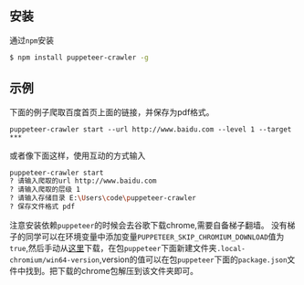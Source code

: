 安装
------
通过`npm`安装

```bash
$ npm install puppeteer-crawler -g
```  

示例
------
下面的例子爬取百度首页上面的链接，并保存为pdf格式。
```
puppeteer-crawler start --url http://www.baidu.com --level 1 --target ***
```
或者像下面这样，使用互动的方式输入
```bash
puppeteer-crawler start
? 请输入爬取的url http://www.baidu.com
? 请输入爬取的层级 1
? 请输入存储目录 E:\Users\code\puppeteer-crawler
? 保存文件格式 pdf
```

注意安装依赖`puppeteer`的时候会去谷歌下载chrome,需要自备梯子翻墙。
没有梯子的同学可以在环境变量中添加变量`PUPPETEER_SKIP_CHROMIUM_DOWNLOAD`值为`true`,然后手动从[这里](http://download.csdn.net/download/yangnianbing110/10049057)下载，在包`puppeteer`下面新建文件夹`.local-chromium/win64-version`,version的值可以在包`puppeteer`下面的`package.json`文件中找到。把下载的chrome包解压到该文件夹即可。


